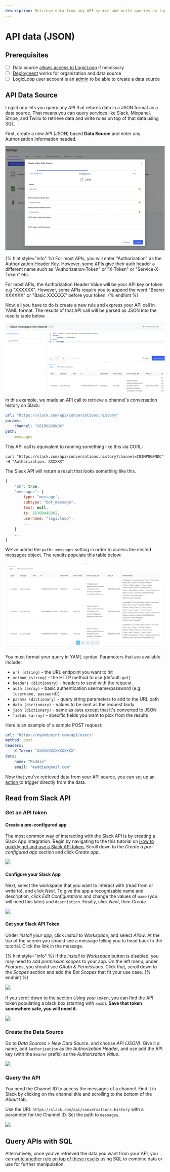 ```yaml
---
description: Retrieve data from any API source and write queries on top of it using SQL
---
```


# API data (JSON)

## Prerequisites

* [ ] Data source [allows access to LogicLoop](../data-sources/deployment-options.md) if necessary
* [ ] [Deployment](../data-sources/deployment-options.md) works for organization and data source
* [ ] LogicLoop user account is an [admin](../../teams/groups-and-permissions.md) to be able to create a data source

## API Data Source

LogicLoop lets you query any API that returns data in a JSON format as a data source. That means you can query services like Slack, Mixpanel, Stripe, and Twilio to retrieve data and write rules on top of that data using SQL.

First, create a new API (JSON) based **Data Source** and enter any Authorization information needed.

![](<../../.gitbook/assets/Screen Shot 2021-09-06 at 12.44.16 PM.png>)

{% hint style="info" %}
For most APIs, you will enter "Authorization" as the Authorization Header Key. However, some APIs give their auth header a different name such as "Authorization-Token" or "X-Token" or "Service-X-Token" etc.&#x20;

For most APIs, the Authorization Header Value will be your API key or token e.g "XXXXXX". However, some APIs require you to append the word "Bearer XXXXXX" or "Basic XXXXXX" before your token.
{% endhint %}

Now, all you have to do is create a new rule and express your API call in YAML format. The results of that API call will be parsed as JSON into the results table below.

![](<../../.gitbook/assets/Screen Shot 2021-09-06 at 12.38.40 PM.png>)

In this example, we made an API call to retrieve a channel's conversation history on Slack:

```yaml
url: "https://slack.com/api/conversations.history"
params:
    channel: "C01M88G0NDX"
path:
    messages
```

This API call is equivalent to running something like this via CURL:

```
curl "https://slack.com/api/conversations.history?channel=C01MP8G0NDC" -H "Authorization: XXXXXX" 
```

The Slack API will return a result that looks something like this.&#x20;

```javascript
{
    "ok": true,
    "messages": {
        type: "message",
        subtype: "bot_message",
        text: null,
        ts: 16309440202,
        username: "logicloop",
        ...
    }
    ...
}
```

We've added the `path: messages` setting in order to access the nested messages object. The results populate this table below:

![](<../../.gitbook/assets/Screen Shot 2021-09-06 at 12.55.02 PM.png>)

You must format your query in YAML syntax. Parameters that are available include:&#x20;

* `url (string)` - the URL endpoint you want to hit
* `method (string)` - the HTTP method to use (default: `get`)
* `headers (dictionary)` - headers to send with the request
* `auth (array)` - basic authentication username/password (e.g: `[username, password]`)
* `params (dictionary)` - query string parameters to add to the URL path
* `data (dictionary)` -  values to be sent as the request body
* `json (dictionary)` - same as `data` except that it's converted to JSON
* `fields (array)` - specific fields you want to pick from the results&#x20;

Here is an example of a sample POST request:

```yaml
url: "https://myendpoint.com/api/users"
method: post
headers:
    X-Token: "XXXXXXXXXXXXXXXX"
data:
    name: "Maddie"
    email: "maddie@gmail.com"
```

Now that you've retrieved data from your API source, you can [set up an action ](../../actions/actions.md)to trigger directly from the data.



## Read from Slack API

### Get an API token&#x20;

#### Create a pre-configured app

The most common way of interacting with the Slack API is by creating a Slack App Integration. Begin by navigating to the this tutorial on [How to quickly get and use a Slack API token.](https://api.slack.com/tutorials/tracks/getting-a-token) Scroll down to the _Create a pre-configured app_ section and click _Create app_.

![](<../../.gitbook/assets/slack\_api\_tutorial\_1 (1).png>)

#### Configure your Slack App

Next, select the workspace that you want to interact with (read from or write to), and click _Next_. To give the app a recognizable name and description, click _Edit Configurations_ and change the values of `name` (you will need this later) and `description`. Finally, click _Next_, then _Create_.

![](../../.gitbook/assets/slack\_api\_tutorial\_2.png)

#### Get your Slack API Token

Under _Install your app_, click _Install to Workspace_, and select _Allow_. At the top of the screen you should see a message telling you to head back to the tutorial. Click the link in the message.

{% hint style="info" %}
If the _Install to Workspace_ button is disabled, you may need to add _permission scopes_ to your app. On the left menu, under _Features_, you should see _OAuth & Permissions._ Click that, scroll down to the _Scopes_ section and add the _Bot Scopes_ that fit your use case.
{% endhint %}

![](<../../.gitbook/assets/slack\_api\_tutorial\_3 (1).png>)

If you scroll down to the section _Using your token_, you can find the API token populating a black box (starting with `xoxb`). **Save that token somewhere safe, you will need it.**

&#x20;

![](<../../.gitbook/assets/slack\_api\_tutorial\_4 (1).png>)

### Create the Data Source

Go to _Data Sources_ > _New Data Source_. and choose _API (JSON)_. Give it a name, add `Authorization` as the _Authorization Header_, and use add the API key (with the `Bearer` prefix) as the _Authorization Value_.

![](../../.gitbook/assets/slack\_api\_tutorial\_7.png)

### Query the API

You need the Channel ID to access the messages of a channel. Find it in Slack by clicking on the channel title and scrolling to the bottom of the _About_ tab.&#x20;

Use the URL `https://slack.com/api/conversations.history` with a parameter for the Channel ID. Set the path to `messages`.

![](../../.gitbook/assets/Screenshot\_2022-04-05\_13-56PM.png)

## Query APIs with SQL

Alternatively, once you've retrieved the data you want from your API, you can [write another rule on top of these results](query-results.md) using SQL to combine data or use for further manipulation.&#x20;
